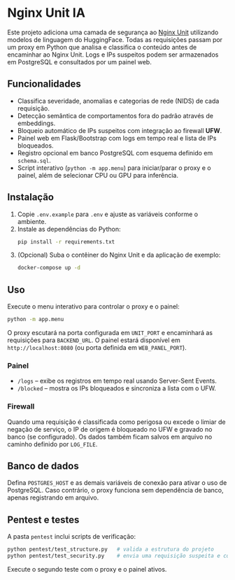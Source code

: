 # Nginx Unit IA

Este projeto adiciona uma camada de segurança ao [Nginx Unit](https://unit.nginx.org/) utilizando modelos de linguagem do HuggingFace. Todas as requisições passam por um proxy em Python que analisa e classifica o conteúdo antes de encaminhar ao Nginx Unit. Logs e IPs suspeitos podem ser armazenados em PostgreSQL e consultados por um painel web.

## Funcionalidades

- Classifica severidade, anomalias e categorias de rede (NIDS) de cada requisição.
- Detecção semântica de comportamentos fora do padrão através de embeddings.
- Bloqueio automático de IPs suspeitos com integração ao firewall **UFW**.
- Painel web em Flask/Bootstrap com logs em tempo real e lista de IPs bloqueados.
- Registro opcional em banco PostgreSQL com esquema definido em `schema.sql`.
- Script interativo (`python -m app.menu`) para iniciar/parar o proxy e o painel, além de selecionar CPU ou GPU para inferência.

## Instalação

1. Copie `.env.example` para `.env` e ajuste as variáveis conforme o ambiente.
2. Instale as dependências do Python:
   ```bash
   pip install -r requirements.txt
   ```
3. (Opcional) Suba o contêiner do Nginx Unit e da aplicação de exemplo:
   ```bash
   docker-compose up -d
   ```

## Uso

Execute o menu interativo para controlar o proxy e o painel:

```bash
python -m app.menu
```

O proxy escutará na porta configurada em `UNIT_PORT` e encaminhará as requisições para `BACKEND_URL`. O painel estará disponível em `http://localhost:8080` (ou porta definida em `WEB_PANEL_PORT`).

### Painel

- `/logs` &ndash; exibe os registros em tempo real usando Server-Sent Events.
- `/blocked` &ndash; mostra os IPs bloqueados e sincroniza a lista com o UFW.

### Firewall

Quando uma requisição é classificada como perigosa ou excede o limiar de negação de serviço, o IP de origem é bloqueado no UFW e gravado no banco (se configurado). Os dados também ficam salvos em arquivo no caminho definido por `LOG_FILE`.

## Banco de dados

Defina `POSTGRES_HOST` e as demais variáveis de conexão para ativar o uso de PostgreSQL. Caso contrário, o proxy funciona sem dependência de banco, apenas registrando em arquivo.

## Pentest e testes

A pasta `pentest` inclui scripts de verificação:

```bash
python pentest/test_structure.py   # valida a estrutura do projeto
python pentest/test_security.py    # envia uma requisição suspeita e consulta os logs
```

Execute o segundo teste com o proxy e o painel ativos.

